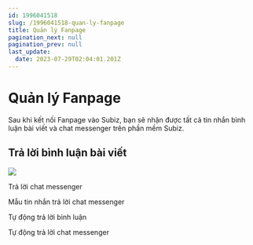 ```yaml
---
id: 1996041518
slug: /1996041518-quan-ly-fanpage
title: Quản lý Fanpage
pagination_next: null
pagination_prev: null
last_update:
  date: 2023-07-29T02:04:01.201Z
---
```


# Quản lý Fanpage




Sau khi kết nối Fanpage vào Subiz, bạn sẽ nhận được tất cả tin nhắn bình luận bài viết và chat messenger trên phần mềm Subiz.
## Trả lời bình luận bài viết





![](https://vcdn.subiz-cdn.com/file/firsxzddjuuludymhvho_acpxkgumifuoofoosble)




Trả lời chat messenger



Mẫu tin nhắn trả lời chat messenger 



Tự động trả lời bình luận



Tự động trả lời chat messenger